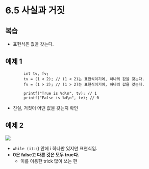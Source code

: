 # 6.5 사실과 거짓

## 복습
* 표현식은 값을 갖는다.

## 예제 1

            int tv, fv;
            tv = (1 < 2); // (1 < 2)는 표현식이기에, 하나의 값을 갖는다.
            fv = (1 > 2); // (1 > 2)는 표현식이기에, 하나의 값을 갖는다.

            printf("True is %d\n", tv); // 1
            printf("False is %d\n", tv); // 0

* 진실, 거짓이 어떤 값을 갖는지 확인

## 예제 2
<img src="https://github.com/uber9ma/following_C/blob/master/images/chapter6/while6.png?raw=true">

* `while (i)`: () 안에 i 하나만 있지만 표현식임.
* __0은 false고 다른 것은 모두 true다.__
    - 이를 이용한 trick 많이 쓰는 편

